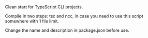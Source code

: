 Clean start for TypeScript CLI projects.

Compile in two steps: tsc and ncc, in case you need to use this script somewhere with 1 file limit.

Change the name and description in package.json before use.